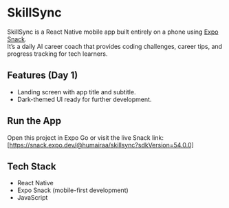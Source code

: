 # SkillSync

SkillSync is a React Native mobile app built entirely on a phone using [Expo Snack](https://snack.expo.dev).  
It’s a daily AI career coach that provides coding challenges, career tips, and progress tracking for tech learners.

## Features (Day 1)
- Landing screen with app title and subtitle.
- Dark-themed UI ready for further development.

## Run the App
Open this project in Expo Go or visit the live Snack link:  
[https://snack.expo.dev/@humairaa/skillsync?sdkVersion=54.0.0]

## Tech Stack
- React Native
- Expo Snack (mobile-first development)
- JavaScript